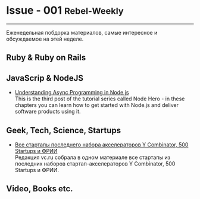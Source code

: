 
# Issue - 001 <small>Rebel-Weekly</small>
----

Еженедельная побдорка материалов, самые интересное и обсуждаемое на этей неделе.

## Ruby & Ruby on Rails

## JavaScrip & NodeJS

* [Understanding Async Programming in Node.js](https://blog.risingstack.com/node-hero-async-programming-in-node-js/)<br />
This is the third post of the tutorial series called Node Hero - in these chapters you can learn how to get started with Node.js and deliver software products using it.

## Geek, Tech, Science, Startups

* [Все стартапы последнего набора акселераторов Y Combinator, 500 Startups и ФРИИ](https://vc.ru/p/yc-500s-frii-2016)<br/>
Редакция vc.ru собрала в одном материале все стартапы из последних наборов стартап-акселераторов Y Combinator, 500 Startups и ФРИИ.

## Video, Books etc.
